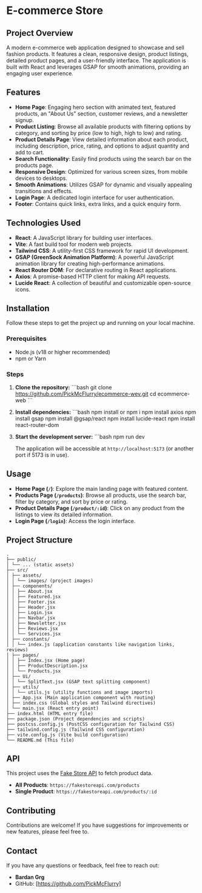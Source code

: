# E-commerce Store

## Project Overview

A modern e-commerce web application designed to showcase and sell fashion products. It features a clean, responsive design, product listings, detailed product pages, and a user-friendly interface. The application is built with React and leverages GSAP for smooth animations, providing an engaging user experience.

## Features

- **Home Page**: Engaging hero section with animated text, featured products, an "About Us" section, customer reviews, and a newsletter signup.
- **Product Listing**: Browse all available products with filtering options by category, and sorting by price (low to high, high to low) and rating.
- **Product Details Page**: View detailed information about each product, including description, price, rating, and options to adjust quantity and add to cart.
- **Search Functionality**: Easily find products using the search bar on the products page.
- **Responsive Design**: Optimized for various screen sizes, from mobile devices to desktops.
- **Smooth Animations**: Utilizes GSAP for dynamic and visually appealing transitions and effects.
- **Login Page**: A dedicated login interface for user authentication.
- **Footer**: Contains quick links, extra links, and a quick enquiry form.

## Technologies Used

- **React**: A JavaScript library for building user interfaces.
- **Vite**: A fast build tool for modern web projects.
- **Tailwind CSS**: A utility-first CSS framework for rapid UI development.
- **GSAP (GreenSock Animation Platform)**: A powerful JavaScript animation library for creating high-performance animations.
- **React Router DOM**: For declarative routing in React applications.
- **Axios**: A promise-based HTTP client for making API requests.
- **Lucide React**: A collection of beautiful and customizable open-source icons.

## Installation

Follow these steps to get the project up and running on your local machine.

### Prerequisites

- Node.js (v18 or higher recommended)
- npm or Yarn

### Steps

1.  **Clone the repository:**
    \`\`\`bash
    git clone https://github.com/PickMcFlurry/ecommerce-wev.git
    cd ecommerce-web
    \`\`\`

2.  **Install dependencies:**
    \`\`\`bash
    npm install or npm i
    npm install axios
    npm install gsap
    npm install @gsap/react
    npm install lucide-react
    npm install react-router-dom

3.  **Start the development server:**
    \`\`\`bash
    npm run dev

    The application will be accessible at `http://localhost:5173` (or another port if 5173 is in use).

## Usage

- **Home Page (`/`)**: Explore the main landing page with featured content.
- **Products Page (`/products`)**: Browse all products, use the search bar, filter by category, and sort by price or rating.
- **Product Details Page (`/product/:id`)**: Click on any product from the listings to view its detailed information.
- **Login Page (`/login`)**: Access the login interface.

## Project Structure

```
.
├── public/
│ └── ... (static assets)
├── src/
│ ├── assets/
│ │ └── images/ (project images)
│ ├── components/
│ │ ├── About.jsx
│ │ ├── Featured.jsx
│ │ ├── Footer.jsx
│ │ ├── Header.jsx
│ │ ├── Login.jsx
│ │ ├── Navbar.jsx
│ │ ├── Newsletter.jsx
│ │ ├── Reviews.jsx
│ │ └── Services.jsx
│ ├── constants/
│ │ └── index.js (application constants like navigation links, reviews)
│ ├── pages/
│ │ ├── Index.jsx (Home page)
│ │ ├── ProductDescription.jsx
│ │ └── Products.jsx
│ ├── Ui/
│ │ └── SplitText.jsx (GSAP text splitting component)
│ ├── utils/
│ │ └── utils.js (utility functions and image imports)
│ ├── App.jsx (Main application component with routing)
│ ├── index.css (Global styles and Tailwind directives)
│ └── main.jsx (React entry point)
├── index.html (HTML entry file)
├── package.json (Project dependencies and scripts)
├── postcss.config.js (PostCSS configuration for Tailwind CSS)
├── tailwind.config.js (Tailwind CSS configuration)
├── vite.config.js (Vite build configuration)
└── README.md (This file)
```

## API

This project uses the [Fake Store API](https://fakestoreapi.com/) to fetch product data.

- **All Products**: `https://fakestoreapi.com/products`
- **Single Product**: `https://fakestoreapi.com/products/:id`

## Contributing

Contributions are welcome! If you have suggestions for improvements or new features, please feel free to.

## Contact

If you have any questions or feedback, feel free to reach out:

- **Bardan Grg**
- GitHub: [https://github.com/PickMcFlurry]
